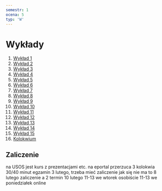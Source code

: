 ```yaml
---
semestr: 1
ocena: 5
typ: 'W'
---
```


# Wykłady
1. [Wykład 1](Notatki/Semestr%201/Algebra%20liniowa%20z%20geometri%C4%85%20analityczn%C4%85/Wyk%C5%82ady/Wyk%C5%82ad%201/Wyk%C5%82ad%201.md)
2. [Wykład 2](Notatki/Semestr%201/Algebra%20liniowa%20z%20geometri%C4%85%20analityczn%C4%85/Wyk%C5%82ady/Wyk%C5%82ad%202/Wyk%C5%82ad%202.md)
3. [Wykład 3](Notatki/Semestr%201/Algebra%20liniowa%20z%20geometri%C4%85%20analityczn%C4%85/Wyk%C5%82ady/Wyk%C5%82ad%203/Wyk%C5%82ad%203.md)
4. [Wykład 4](Notatki/Semestr%201/Algebra%20liniowa%20z%20geometri%C4%85%20analityczn%C4%85/Wyk%C5%82ady/Wyk%C5%82ad%204/Wyk%C5%82ad%204.md)
5. [Wykład 5](Notatki/Semestr%201/Algebra%20liniowa%20z%20geometri%C4%85%20analityczn%C4%85/Wyk%C5%82ady/Wyk%C5%82ad%205/Wyk%C5%82ad%205.md)
6. [Wykład 6](Notatki/Semestr%201/Algebra%20liniowa%20z%20geometri%C4%85%20analityczn%C4%85/Wyk%C5%82ady/Wyk%C5%82ad%206/Wyk%C5%82ad%206.md)
7. [Wykład 7](Notatki/Semestr%201/Algebra%20liniowa%20z%20geometri%C4%85%20analityczn%C4%85/Wyk%C5%82ady/Wyk%C5%82ad%207/Wyk%C5%82ad%207.md)
8. [Wykład 8](Notatki/Semestr%201/Algebra%20liniowa%20z%20geometri%C4%85%20analityczn%C4%85/Wyk%C5%82ady/Wyk%C5%82ad%208/Wyk%C5%82ad%208.md)
9. [Wykład 9](Notatki/Semestr%201/Algebra%20liniowa%20z%20geometri%C4%85%20analityczn%C4%85/Wyk%C5%82ady/Wyk%C5%82ad%209/Wyk%C5%82ad%209.md)
10. [Wykład 10](Notatki/Semestr%201/Algebra%20liniowa%20z%20geometri%C4%85%20analityczn%C4%85/Wyk%C5%82ady/Wyk%C5%82ad%2010/Wyk%C5%82ad%2010.md)
11. [Wykład 11](Notatki/Semestr%201/Algebra%20liniowa%20z%20geometri%C4%85%20analityczn%C4%85/Wyk%C5%82ady/Wyk%C5%82ad%2011/Wyk%C5%82ad%2011.md)
12. [Wykład 12](Notatki/Semestr%201/Algebra%20liniowa%20z%20geometri%C4%85%20analityczn%C4%85/Wyk%C5%82ady/Wyk%C5%82ad%2012/Wyk%C5%82ad%2012.md)
13. [Wykład 13](Notatki/Semestr%201/Algebra%20liniowa%20z%20geometri%C4%85%20analityczn%C4%85/Wyk%C5%82ady/Wyk%C5%82ad%2013/Wyk%C5%82ad%2013.md)
14. [Wykład 14](Notatki/Semestr%201/Algebra%20liniowa%20z%20geometri%C4%85%20analityczn%C4%85/Wyk%C5%82ady/Wyk%C5%82ad%2014/Wyk%C5%82ad%2014.md)
15. [Wykład 15](Notatki/Semestr%201/Algebra%20liniowa%20z%20geometri%C4%85%20analityczn%C4%85/Wyk%C5%82ady/Wyk%C5%82ad%2015/Wyk%C5%82ad%2015.md)
16. [Kolokwium](Notatki/Semestr%201/Algebra%20liniowa%20z%20geometri%C4%85%20analityczn%C4%85/Wyk%C5%82ady/Kolokwium/Kolokwium.md)

## Zaliczenie
na USOS jest kurs z prezentacjami etc. na eportal przerzuca
3 kolokwia 30/40 minut
egzamin 3 lutego, trzeba mieć zaliczenie jak się nie ma to 8 lutego zaliczenie a 2 termin 10 lutego
11-13 we wtorek osobiście
11-13 we poniedziałek online